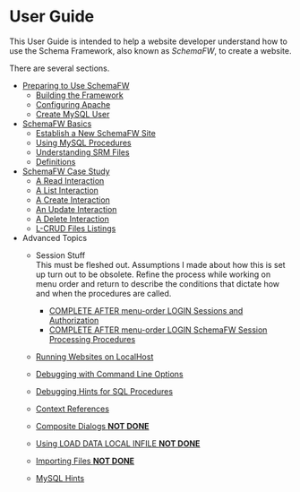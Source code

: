 # User Guide

This User Guide is intended to help a website developer understand how to use
the Schema Framework, also known as _SchemaFW_, to create a website.

There are several sections.

- [Preparing to Use SchemaFW](PreparingToUseSchemaFW.md)
  - [Building the Framework](BuildingTheFramework.md)
  - [Configuring Apache](ConfiguringApache.md)
  - [Create MySQL User](CreateWebUser.md)
- [SchemaFW Basics](SchemaFWBasics.md)
  - [Establish a New SchemaFW Site](CreateNewSite.md)
  - [Using MySQL Procedures](UsingMySQLProcedures.md)
  - [Understanding SRM Files](SRMFiles.md)
  - [Definitions](Definitions.md)
- [SchemaFW Case Study](SchemaFWCaseStudy.md)   
  - [A Read Interaction](CSReadInteraction.md)
  - [A List Interaction](CSListInteraction.md)
  - [A Create Interaction](CSCreateInteraction.md)
  - [An Update Interaction](CSUpdateInteraction.md)
  - [A Delete Interaction](CSDeleteInteraction.md)
  - [L-CRUD Files Listings](LCRUDInteractions.md)
- Advanced Topics
  - Session Stuff  
    This must be fleshed out.  Assumptions I made about how this is
    set up turn out to be obsolete.  Refine the process while working
    on menu order and return to describe the conditions that dictate
    how and when the procedures are called.
    - [COMPLETE AFTER menu-order LOGIN Sessions and Authorization](SessionsAndAuthorization.md)
    - [COMPLETE AFTER menu-order LOGIN SchemaFW Session Processing Procedures](SchemaFWSessionProcs.md)
    
  - [Running Websites on LocalHost](RunningOnLocalhost.md)
  - [Debugging with Command Line Options](SchemaFCGIOptions.md)
  - [Debugging Hints for SQL Procedures](DebuggingSQLHints.md)
  - [Context References](ContextReferences.md)
  - [Composite Dialogs **NOT DONE**](CompositeDialogs.md)
  - [Using LOAD DATA LOCAL INFILE **NOT DONE**](LoadDataLocalInfile.md)
  - [Importing Files **NOT DONE**](ImportingFiles.md)
  - [MySQL Hints](MySQLHints.md)
